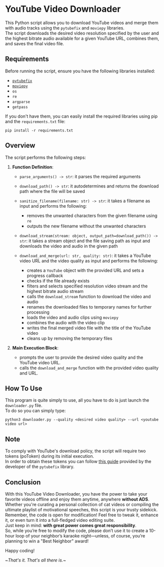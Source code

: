 # YouTube Video Downloader

This Python script allows you to download YouTube videos and merge them with audio tracks using the `pytubefix` and `moviepy` libraries.  
The script downloads the desired video resolution specified by the user and the highest bitrate audio available for a given YouTube URL, combines them, and saves the final video file.

## Requirements

Before running the script, ensure you have the following libraries installed:

- [`pytubefix`](https://pypi.org/project/pytubefix/)
- [`moviepy`](https://pypi.org/project/moviepy/)
- `os`
- `re`
- `argparse`
- `getpass`

If you don't have them, you can easily install the required libraries using pip and the `requirements.txt` file:

```
pip install -r requirements.txt
```
## Overview

The script performs the following steps:

1. **Function Definition**:
    - `parse_arguments() -> str`: it parses the required arguments
    - `download_path() -> str`: it autodetermines and returns the download path where the file will be saved
    - `sanitize_filename(filename: str) -> str`: it takes a filename as input and performs the following:
        - removes the unwanted characters from the given filename using `re`
        - outputs the new filename without the unwanted characters
    - `download_stream(stream: object, output_path=download_path()) -> str`: it takes a stream object and the file saving path as input and downloads the video and audio in the given path
    
    - `download_and_merge(url: str, quality: str)`: it takes a YouTube video URL and the video quality as input and performs the following:
        - creates a `YouTube` object with the provided URL and sets a progress callback
        - checks if the file already exists
        - filters and selects specified resolution video stream and the highest bitrate audio stream
        - calls the `download_stream` function to download the video and audio
        - renames the downloaded files to temporary names for further processing
        - loads the video and audio clips using `moviepy`
        - combines the audio with the video clip
        - writes the final merged video file with the title of the YouTube video
        - cleans up by removing the temporary files

2. **Main Execution Block**:
    - prompts the user to provide the desired video quality and the YouTube video URL.
    - calls the `download_and_merge` function with the provided video quality and URL.

## How To Use

This program is quite simply to use, all you have to do is just launch the `downloader.py` file.  
To do so you can simply type:

```
python3 downloader.py --quality <desired video quality> --url <youtube video url>
```

## Note

To comply with YouTube's download policy, the script will require two tokens (poToken) during its initial execution.  
In order to obtain these tokens you can follow [this guide](https://pytubefix.readthedocs.io/en/latest/user/po_token.html#manually-acquiring-a-po-token-from-a-browser-for-use-when-logged-out) provided by the developer of the `pytubefix` library.

## Conclusion

With this YouTube Video Downloader, you have the power to take your favorite videos offline and enjoy them anytime, anywhere **without ADS**.  
Whether you're curating a personal collection of cat videos or compiling the ultimate playlist of motivational speeches, this script is your trusty sidekick.  
Remember, the code is open for modification! Feel free to tweak it, enhance it, or even turn it into a full-fledged video editing suite.  
Just keep in mind: **with great power comes great responsibility**.  
So, while you’re free to modify the code, please don’t use it to create a 10-hour loop of your neighbor’s karaoke night—unless, of course, you’re planning to win a "Best Neighbor" award!

Happy coding!



~*That's it. That's all there is.*~
